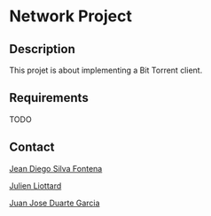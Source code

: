 # Network Project

## Description

This projet is about implementing a Bit Torrent client.

## Requirements

TODO

## Contact

[Jean Diego Silva Fontena](mailto:Jean-Diego.Silva-Fontena@grenoble-inp.org)

[Julien Liottard](mailto:Julien.Liottard@grenoble-inp.org)

[Juan Jose Duarte Garcia](mailto:Juan-Jose.Garcia-Duarte@grenoble-inp.org)
